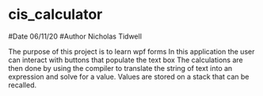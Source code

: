 # cis_calculator
#Date 06/11/20
#Author Nicholas Tidwell

The purpose of this project is to learn wpf forms
In this application the user can interact with buttons that populate the text box
The calculations are then done by using the compiler to translate the string of text into an expression and solve for a value.
Values are stored on a stack that can be recalled.
